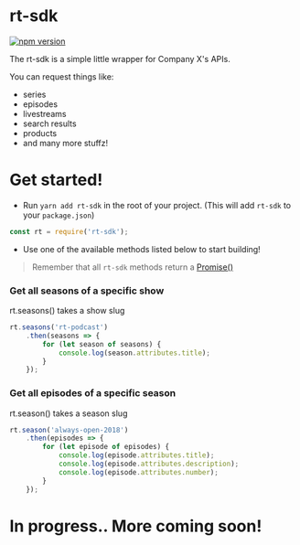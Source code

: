 # rt-sdk

[![npm version](https://badge.fury.io/js/rt-sdk.svg)](https://badge.fury.io/js/rt-sdk)

The rt-sdk is a simple little wrapper for Company X's APIs.

You can request things like:
  - series
  - episodes
  - livestreams
  - search results
  - products
  - and many more stuffz!

# Get started!
- Run `yarn add rt-sdk` in the root of your project. (This will add `rt-sdk` to your `package.json`)
```js
const rt = require('rt-sdk');
```
- Use one of the available methods listed below to start building!
> Remember that all `rt-sdk` methods return a [Promise()](https://developers.google.com/web/fundamentals/primers/promises)
### Get all seasons of a specific show
rt.seasons() takes a show slug
```js
rt.seasons('rt-podcast')
    .then(seasons => {
        for (let season of seasons) {
            console.log(season.attributes.title);
        }
    });
```

### Get all episodes of a specific season
rt.season() takes a season slug
```js
rt.season('always-open-2018')
    .then(episodes => {
        for (let episode of episodes) {
            console.log(episode.attributes.title);
            console.log(episode.attributes.description);
            console.log(episode.attributes.number);
        }
    });
```

# In progress.. More coming soon!
